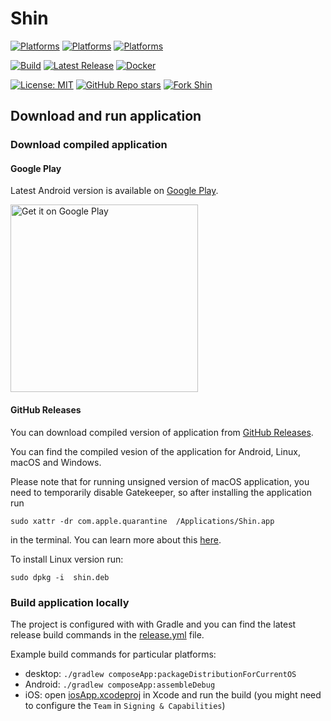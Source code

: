 # Shin

[![Platforms](https://img.shields.io/badge/web-WebAssembly-blue)](https://sh.procyk.in)
[![Platforms](https://img.shields.io/badge/mobile-Android%20%7C%20iOS-blue)](https://github.com/avan1235/shin/releases/latest)
[![Platforms](https://img.shields.io/badge/desktop-Windows%20%7C%20macOS%20%7C%20Linux-blue)](https://github.com/avan1235/shin/releases/latest)

[![Build](https://img.shields.io/github/actions/workflow/status/avan1235/shin/release.yml?label=Build&color=green)](https://github.com/avan1235/shin/actions/workflows/release.yml)
[![Latest Release](https://img.shields.io/github/v/release/avan1235/shin?label=Release&color=green)](https://github.com/avan1235/shin/releases/latest)
[![Docker](https://img.shields.io/docker/v/avan1235/shin?label=Docker%20Hub&color=green)](https://hub.docker.com/repository/docker/avan1235/shin/tags?ordering=last_updated)

[![License: MIT](https://img.shields.io/badge/License-MIT-red.svg)](./LICENSE.md)
[![GitHub Repo stars](https://img.shields.io/github/stars/avan1235/shin?style=social)](https://github.com/avan1235/shin/stargazers)
[![Fork Shin](https://img.shields.io/github/forks/avan1235/shin?logo=github&style=social)](https://github.com/avan1235/shin/fork)

## Download and run application

### Download compiled application

#### Google Play

Latest Android version is available on
[Google Play](https://play.google.com/store/apps/details?id=in.procyk.shin).

<a href='https://play.google.com/store/apps/details?id=in.procyk.shin'><img alt='Get it on Google Play' width="300" src='https://play.google.com/intl/en_us/badges/static/images/badges/en_badge_web_generic.png'/></a>

#### GitHub Releases

You can download compiled version of application from
[GitHub Releases](https://github.com/avan1235/shin/releases).

You can find the compiled vesion of the application for Android, Linux, macOS and Windows.

Please note that for running unsigned version of macOS application, you need to temporarily
disable Gatekeeper, so after installing the application run

```shell
sudo xattr -dr com.apple.quarantine  /Applications/Shin.app
```

in the terminal. You can learn more about this
[here](https://web.archive.org/web/20230318124537/https://disable-gatekeeper.github.io/).

To install Linux version run:

```shell
sudo dpkg -i  shin.deb
```

### Build application locally

The project is configured with with Gradle and you can find the
latest release build commands in the [release.yml](./.github/workflows/release.yml) file.

Example build commands for particular platforms:
- desktop: `./gradlew composeApp:packageDistributionForCurrentOS`
- Android: `./gradlew composeApp:assembleDebug`
- iOS: open [iosApp.xcodeproj](./iosApp/iosApp.xcodeproj) in Xcode and run the build
(you might need to configure the `Team` in `Signing & Capabilities`)
